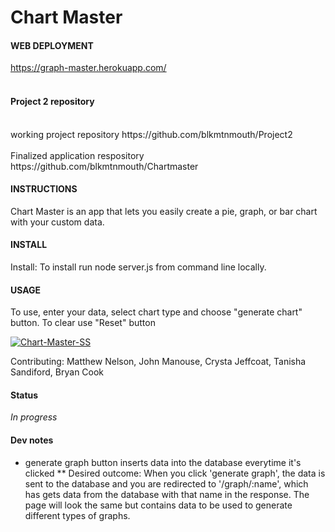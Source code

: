# Chart Master

#### WEB DEPLOYMENT
https://graph-master.herokuapp.com/ <br>
<br>

#### Project 2 repository <br>
<br>
working project repository https://github.com/blkmtnmouth/Project2 <br>
<br>
Finalized application respository https://github.com/blkmtnmouth/Chartmaster<br>

#### INSTRUCTIONS
Chart Master is an app that lets you easily create a pie, graph, or bar chart with your custom data. 


#### INSTALL
Install: To install run node server.js from command line locally. 

#### USAGE
To use, enter your data, select chart type and choose "generate chart" button. To clear use "Reset" button

<a href="https://ibb.co/j5xxpMt"><img src="https://i.ibb.co/rtLLW69/Chart-Master-SS.png" alt="Chart-Master-SS" border="0"></a>

Contributing: Matthew Nelson, John Manouse, Crysta Jeffcoat, Tanisha Sandiford, Bryan Cook

#### Status
_In progress_

#### Dev notes
* generate graph button inserts data into the database everytime it's clicked
** Desired outcome: When you click 'generate graph', the data is sent to the database and you are redirected to '/graph/:name', which has gets data from the database with that name in the response. The page will look the same but contains data to be used to generate different types of graphs.
